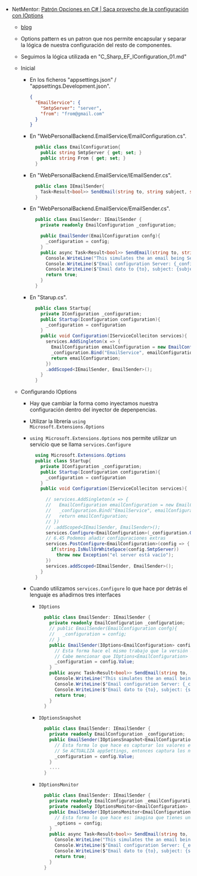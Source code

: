 - NetMentor: [Patrón Opciones en C# | Saca provecho de la configuración con IOptions](https://www.youtube.com/watch?v=uR_bff8xOB8)

  - [blog](https://www.netmentor.es/entrada/options-pattern)
  - Options pattern es un patron que nos permite encapsular y separar la lógica de nuestra configuración del resto de componentes.
  - Seguimos la lógica utilizada en "C_Sharp_EF_IConfiguration_01.md"

  - Inicial

    - En los ficheros "appsettings.json" / "appsettings.Development.json".

      ```json
      {
        "EmailService": {
          "SmtpServer": "server",
          "from": "from@gmail.com"
        }
      }
      ```

    - En "WebPersonalBackend.EmailService/EmailConfiguration.cs".

      ```cs
        public class EmailConfiguration{
          public string SmtpServer { get; set; }
          public string From { get; set; }
        }
      ```

    - En "WebPersonalBackend.EmailService/IEmailSender.cs".

      ```cs
        public class IEmailSender{
          Task<Result<bool>> SendEmail(string to, string subject, string body);
        }
      ```

    - En "WebPersonalBackend.EmailService/EmailSender.cs".

      ```cs
        public class EmailSender: IEmailSender {
          private readonly EmailConfiguration _configuration;

          public EmailSender(EmailConfiguration confg){
            _configuration = config;
          }
          public async Task<Result<bool>> SendEmail(string to, string subject, string body){
            Console.WriteLine("This simulates the an email being Sent");
            Console.WriteLine($"Email configuration Server: {_configuration.SmtpServer}, From: {_configuration.From}");
            Console.WriteLine($"Email dato to {to}, subject: {subject, body: {body}}");
            return true;
          }
        }
      ```

    - En "Starup.cs".

      ```cs
        public class Startup{
          private IConfiguration _configuration;
          public Startup(Iconfiguration configuration){
            _configuration = configuration
          }
          public void Configuration(IServiceColleciton services){
            services.AddSingleton(x => {
              EmailConfiguration emailConfiguration = new EmailConfiguration();
              _configuration.Bind("EmailService", emailConfiguration);
              return emailConfiguration;
            })
            .addScoped<IEmailSender, EmailSender>();
          }
        }
      ```

  - Configurando IOptions

    - Hay que cambiar la forma como inyectamos nuestra configuración dentro del inyector de depenpencias.
    - Utilizar la librería <code>using Microsoft.Extensions.Options</code>
    - <code>using Microsoft.Extensions.Options</code> nos permite utilizar un servicio que se llama <code>services.Configure</code>

      ```cs
        using Microsoft.Extensions.Options
        public class Startup{
          private IConfiguration _configuration;
          public Startup(Iconfiguration configuration){
            _configuration = configuration
          }
          public void Configuration(IServiceColleciton services){

            // services.AddSingleton(x => {
            //   EmailConfiguration emailConfiguration = new EmailConfiguration();
            //   _configuration.Bind("EmailService", emailConfiguration);
            //   return emailConfiguration;
            // })
            // .addScoped<IEmailSender, EmailSender>();
            services.Configure<EmailConfiguration>(_configuration.GetSection("EmailService"));
            // 6.45 Podemos añadir configuraciones extras
            services.PostConfigure<EmailConfiguration>(config => {
              if(string.IsNullOrWhiteSpace(config.SmtpServer))
                throw new Exception("el server está vacío");
            })
            services.addScoped<IEmailSender, EmailSender>();
          }
        }
      ```

    - Cuando utilizamos <code>services.Configure</code> lo que hace por detrás el lenguaje es añadirnos tres interfaces

      - <code>IOptions</code>

        ```cs
          public class EmailSender: IEmailSender {
            private readonly EmailConfiguration _configuration;
            // public EmailSender(EmailConfiguration confg){
            //   _configuration = config;
            // }
            public EmailSender(IOptions<EmailConfiguration> config){
              // Esta forma hace el mismo trabajo que la versión anterior, la diferencia más notable es que ahora notamos que es una configuración inyectada a través de appsettings.json.
              // Cabe mencionar que IOptions<EmailConfiguration> se crea como SINGLETON, por tanto se puede incluir en cualquier objeto.
              _configuration = config.Value;
            }
            public async Task<Result<bool>> SendEmail(string to, string subject, string body){
              Console.WriteLine("This simulates the an email being Sent");
              Console.WriteLine($"Email configuration Server: {_configuration.SmtpServer}, From: {_configuration.From}");
              Console.WriteLine($"Email dato to {to}, subject: {subject, body: {body}}");
              return true;
            }
          }
        ```

      - <code>IOptionsSnapshot</code>

        ```cs
          public class EmailSender: IEmailSender {
            private readonly EmailConfiguration _configuration;
            public EmailSender(IOptionsSnapshot<EmailConfiguration> config){
              // Esta forma lo que hace es capturar los valores en ese momento (snapshot) y los almacena, y utiliza esos mismos valores durante toda la request.
              // Se ACTUALIZA appSettings, entonces captura los nuevos valores sin necesidad de volver a desplegar la aplicación.
              _configuration = config.Value;
            }
            ....
          }
        ```

      - <code>IOptionsMonitor</code>

        ```cs
          public class EmailSender: IEmailSender {
            private readonly EmailConfiguration _emailConfiguration => _options.CurrentValue;
            private readonly IOptionsMonitor<EmailConfiguration> _options;
            public EmailSender(IOptionsMonitor<EmailConfiguration> config){
              // Esta forma lo que hace es: imagina que tienes una reques en donde un proceso tarda 20 minutos, en donde tienes que enviar un email al principio y al final, actualizo el email, entonces al final enviará el email actualizado.
              _options = config;
            }
            public async Task<Result<bool>> SendEmail(string to, string subject, string body){
              Console.WriteLine("This simulates the an email being Sent");
              Console.WriteLine($"Email configuration Server: {_emailConfiguration.SmtpServer}, From: {_emailConfiguration.From}");
              Console.WriteLine($"Email dato to {to}, subject: {subject, body: {body}}");
              return true;
            }
          }
        ```
